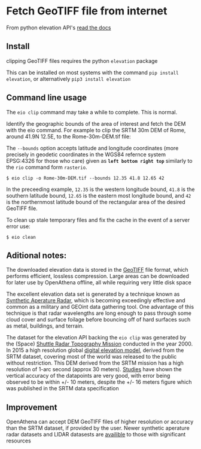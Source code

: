 # Fetch GeoTIFF file from internet
From python elevation API's [read the docs](http://elevation.bopen.eu/en/stable/quickstart.html#command-line-usage)

## Install
clipping GeoTIFF files requires the python `elevation` package

This can be installed on most systems with the command `pip install elevation`, or alternatively `pip3 install elevation`


## Command line usage

The `eio clip` command may take a while to complete. This is normal.

Identify the geographic bounds of the area of interest and fetch the DEM with the eio command. For example to clip the SRTM 30m DEM of Rome, around 41.9N 12.5E, to the Rome-30m-DEM.tif file:

The `--bounds` option accepts latitude and longitude coordinates (more precisely in geodetic coordinates in the WGS84 refernce system EPSG:4326 for those who care) given as **`left bottom right top`** similarly to the `rio` command form `rasterio`.

    $ eio clip -o Rome-30m-DEM.tif --bounds 12.35 41.8 12.65 42

In the preceeding example, `12.35` is the western longitude bound, `41.8` is the southern latitude bound, `12.65` is the eastern most longitude bound, and `42` is the northernmost latitude bound of the rectangular area of the desired GeoTIFF file.

To clean up stale temporary files and fix the cache in the event of a server error use:

    $ eio clean

## Aditional notes:
The downloaded elevation data is stored in the [GeoTIFF](https://en.wikipedia.org/wiki/GeoTIFF) file format, which performs efficient, lossless compression. Large areas can be downloaded for later use by OpenAthena offline, all while requiring very little disk space


The excellent elevation data set is generated by a technique known as [Synthetic Aperature Radar](https://www.economist.com/technology-quarterly/2022/01/27/synthetic-aperture-radar-is-making-the-earths-surface-watchable-24/7), which is becoming exceedingly effective and common as a military and GEOint data gathering tool. One advantage of this technique is that radar wavelengths are long enough to pass through some cloud cover and surface foilage before bouncing off of hard surfaces such as metal, buildings, and terrain.


The dataset for the elevation API backing the `eio clip` was generated by the (Space) [Shuttle Radar Topography Mission](https://en.wikipedia.org/wiki/Shuttle_Radar_Topography_Mission#Highest_Resolution_Global_Release) conducted in the year 2000. In 2015 a high resolution global [digital elevation model](https://en.wikipedia.org/wiki/Digital_elevation_model), derived from the SRTM dataset, covering most of the world was released to the public without restriction. This DEM derived from the SRTM mission has a high resolution of 1-arc second (approx 30 meters). [Studies](https://www.sciencedirect.com/science/article/pii/S2090447917300084) have shown the vertical accuracy of the datapoints are very good, with error being observed to be within +/- 10 meters, despite the +/- 16 meters figure which was published in the SRTM data specification

## Improvement
OpenAthena can accept DEM GeoTIFF files of higher resolution or accuracy than the SRTM dataset, if provided by the user. Newer synthetic aperature radar datasets and LIDAR datasests are [availible](https://www.intelligence-airbusds.com/en/8703-worlddem) to those with significant resources
